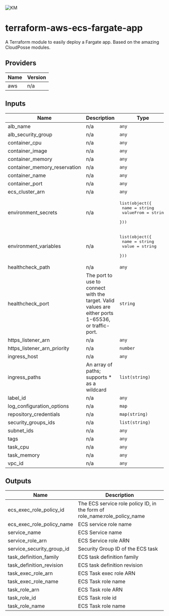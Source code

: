 ![KM](https://katapultmedia.com/wp-content/uploads/2018/04/km_color_h.jpg)

# terraform-aws-ecs-fargate-app
A Terraform module to easily deploy a Fargate app. Based on the amazing CloudPosse modules.

<!-- BEGINNING OF PRE-COMMIT-TERRAFORM DOCS HOOK -->
## Providers

| Name | Version |
|------|---------|
| aws | n/a |

## Inputs

| Name | Description | Type | Default | Required |
|------|-------------|------|---------|:-----:|
| alb\_name | n/a | `any` | n/a | yes |
| alb\_security\_group | n/a | `any` | n/a | yes |
| container\_cpu | n/a | `any` | n/a | yes |
| container\_image | n/a | `any` | n/a | yes |
| container\_memory | n/a | `any` | n/a | yes |
| container\_memory\_reservation | n/a | `any` | n/a | yes |
| container\_name | n/a | `any` | n/a | yes |
| container\_port | n/a | `any` | n/a | yes |
| ecs\_cluster\_arn | n/a | `any` | n/a | yes |
| environment\_secrets | n/a | <pre>list(object({<br>    name      = string<br>    valueFrom = string<br>  }))<br></pre> | n/a | yes |
| environment\_variables | n/a | <pre>list(object({<br>    name  = string<br>    value = string<br>  }))<br></pre> | n/a | yes |
| healthcheck\_path | n/a | `any` | n/a | yes |
| healthcheck\_port | The port to use to connect with the target. Valid values are either ports 1-65536, or traffic-port. | `string` | `"traffic-port"` | no |
| https\_listener\_arn | n/a | `any` | n/a | yes |
| https\_listener\_arn\_priority | n/a | `number` | n/a | yes |
| ingress\_host | n/a | `any` | n/a | yes |
| ingress\_paths | An array of paths; supports \* as a wildcard | `list(string)` | `[]` | no |
| label\_id | n/a | `any` | n/a | yes |
| log\_configuration\_options | n/a | `map` | n/a | yes |
| repository\_credentials | n/a | `map(string)` | n/a | yes |
| security\_groups\_ids | n/a | `list(string)` | n/a | yes |
| subnet\_ids | n/a | `any` | n/a | yes |
| tags | n/a | `any` | n/a | yes |
| task\_cpu | n/a | `any` | n/a | yes |
| task\_memory | n/a | `any` | n/a | yes |
| vpc\_id | n/a | `any` | n/a | yes |

## Outputs

| Name | Description |
|------|-------------|
| ecs\_exec\_role\_policy\_id | The ECS service role policy ID, in the form of role\_name:role\_policy\_name |
| ecs\_exec\_role\_policy\_name | ECS service role name |
| service\_name | ECS Service name |
| service\_role\_arn | ECS Service role ARN |
| service\_security\_group\_id | Security Group ID of the ECS task |
| task\_definition\_family | ECS task definition family |
| task\_definition\_revision | ECS task definition revision |
| task\_exec\_role\_arn | ECS Task exec role ARN |
| task\_exec\_role\_name | ECS Task role name |
| task\_role\_arn | ECS Task role ARN |
| task\_role\_id | ECS Task role id |
| task\_role\_name | ECS Task role name |

<!-- END OF PRE-COMMIT-TERRAFORM DOCS HOOK -->